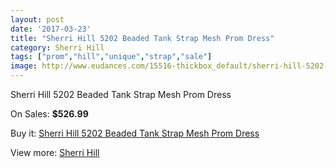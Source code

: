 ```yaml
---
layout: post
date: '2017-03-23'
title: "Sherri Hill 5202 Beaded Tank Strap Mesh Prom Dress"
category: Sherri Hill
tags: ["prom","hill","unique","strap","sale"]
image: http://www.eudances.com/15516-thickbox_default/sherri-hill-5202-beaded-tank-strap-mesh-prom-dress.jpg
---
```

Sherri Hill 5202 Beaded Tank Strap Mesh Prom Dress

On Sales: **$526.99**
<a href="https://www.eudances.com/en/sherri-hill/4586-sherri-hill-5202-beaded-tank-strap-mesh-prom-dress.html"><amp-img layout="responsive" width="600" height="600" src="//www.eudances.com/15516-thickbox_default/sherri-hill-5202-beaded-tank-strap-mesh-prom-dress.jpg" alt="Sherri Hill 5202 Beaded Tank Strap Mesh Prom Dress 0" /></a>

Buy it: [Sherri Hill 5202 Beaded Tank Strap Mesh Prom Dress](https://www.eudances.com/en/sherri-hill/4586-sherri-hill-5202-beaded-tank-strap-mesh-prom-dress.html "Sherri Hill 5202 Beaded Tank Strap Mesh Prom Dress")

View more: [Sherri Hill](https://www.eudances.com/en/80-Sherri-Hill "Sherri Hill")